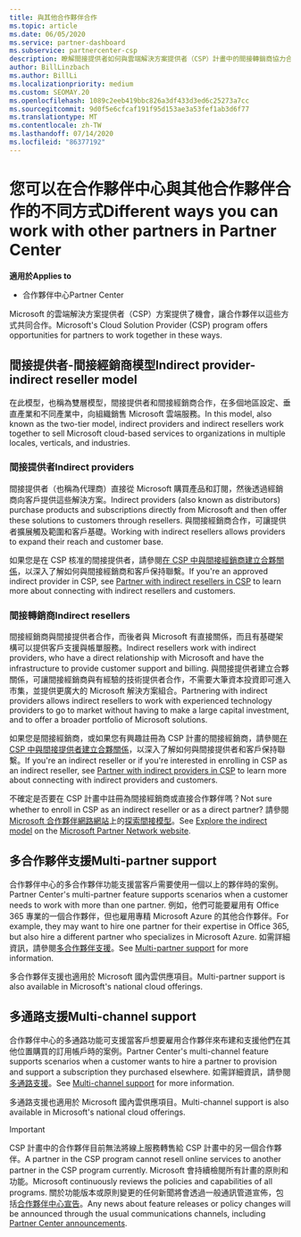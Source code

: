 ```yaml
---
title: 與其他合作夥伴合作
ms.topic: article
ms.date: 06/05/2020
ms.service: partner-dashboard
ms.subservice: partnercenter-csp
description: 瞭解間接提供者如何與雲端解決方案提供者（CSP）計畫中的間接轉銷商協力合作，並判斷哪一個角色適合您。
author: BillLinzbach
ms.author: BillLi
ms.localizationpriority: medium
ms.custom: SEOMAY.20
ms.openlocfilehash: 1089c2eeb419bbc826a3df433d3ed6c25273a7cc
ms.sourcegitcommit: 9d0f5e6cfcaf191f95d153ae3a53fef1ab3d6f77
ms.translationtype: MT
ms.contentlocale: zh-TW
ms.lasthandoff: 07/14/2020
ms.locfileid: "86377192"
---
```

# <a name="different-ways-you-can-work-with-other-partners-in-partner-center"></a><span data-ttu-id="b1471-103">您可以在合作夥伴中心與其他合作夥伴合作的不同方式</span><span class="sxs-lookup"><span data-stu-id="b1471-103">Different ways you can work with other partners in Partner Center</span></span>

<span data-ttu-id="b1471-104">**適用於**</span><span class="sxs-lookup"><span data-stu-id="b1471-104">**Applies to**</span></span>

- <span data-ttu-id="b1471-105">合作夥伴中心</span><span class="sxs-lookup"><span data-stu-id="b1471-105">Partner Center</span></span>

<span data-ttu-id="b1471-106">Microsoft 的雲端解決方案提供者（CSP）方案提供了機會，讓合作夥伴以這些方式共同合作。</span><span class="sxs-lookup"><span data-stu-id="b1471-106">Microsoft's Cloud Solution Provider (CSP) program offers opportunities for partners to work together in these ways.</span></span>

## <a name="indirect-provider-indirect-reseller-model"></a><span data-ttu-id="b1471-107">間接提供者-間接經銷商模型</span><span class="sxs-lookup"><span data-stu-id="b1471-107">Indirect provider-indirect reseller model</span></span>

<span data-ttu-id="b1471-108">在此模型，也稱為雙層模型，間接提供者和間接經銷商合作，在多個地區設定、垂直產業和不同產業中，向組織銷售 Microsoft 雲端服務。</span><span class="sxs-lookup"><span data-stu-id="b1471-108">In this model, also known as the two-tier model, indirect providers and indirect resellers work together to sell Microsoft cloud-based services to organizations in multiple locales, verticals, and industries.</span></span> 

### <a name="indirect-providers"></a><span data-ttu-id="b1471-109">間接提供者</span><span class="sxs-lookup"><span data-stu-id="b1471-109">Indirect providers</span></span>

<span data-ttu-id="b1471-110">間接提供者（也稱為代理商）直接從 Microsoft 購買產品和訂閱，然後透過經銷商向客戶提供這些解決方案。</span><span class="sxs-lookup"><span data-stu-id="b1471-110">Indirect providers (also known as distributors) purchase products and subscriptions directly from Microsoft and then offer these solutions to customers through resellers.</span></span> <span data-ttu-id="b1471-111">與間接經銷商合作，可讓提供者擴展觸及範圍和客戶基礎。</span><span class="sxs-lookup"><span data-stu-id="b1471-111">Working with indirect resellers allows providers to expand their reach and customer base.</span></span> 

<span data-ttu-id="b1471-112">如果您是在 CSP 核准的間接提供者，請參閱[在 CSP 中與間接經銷商建立合夥關係](indirect-provider-tasks-in-partner-center.md)，以深入了解如何與間接經銷商和客戶保持聯繫。</span><span class="sxs-lookup"><span data-stu-id="b1471-112">If you're an approved indirect provider in CSP, see [Partner with indirect resellers in CSP](indirect-provider-tasks-in-partner-center.md) to learn more about connecting with indirect resellers and customers.</span></span> 

### <a name="indirect-resellers"></a><span data-ttu-id="b1471-113">間接轉銷商</span><span class="sxs-lookup"><span data-stu-id="b1471-113">Indirect resellers</span></span>

<span data-ttu-id="b1471-114">間接經銷商與間接提供者合作，而後者與 Microsoft 有直接關係，而且有基礎架構可以提供客戶支援與帳單服務。</span><span class="sxs-lookup"><span data-stu-id="b1471-114">Indirect resellers work with indirect providers, who have a direct relationship with Microsoft and have the infrastructure to provide customer support and billing.</span></span> <span data-ttu-id="b1471-115">與間接提供者建立合夥關係，可讓間接經銷商與有經驗的技術提供者合作，不需要大筆資本投資即可進入市集，並提供更廣大的 Microsoft 解決方案組合。</span><span class="sxs-lookup"><span data-stu-id="b1471-115">Partnering with indirect providers allows indirect resellers to work with experienced technology providers to go to market without having to make a large capital investment, and to offer a broader portfolio of Microsoft solutions.</span></span> 

<span data-ttu-id="b1471-116">如果您是間接經銷商，或如果您有興趣註冊為 CSP 計畫的間接經銷商，請參閱[在 CSP 中與間接提供者建立合夥關係](indirect-reseller-tasks-in-partner-center.md)，以深入了解如何與間接提供者和客戶保持聯繫。</span><span class="sxs-lookup"><span data-stu-id="b1471-116">If you're an indirect reseller or if you're interested in enrolling in CSP as an indirect reseller, see [Partner with indirect providers in CSP](indirect-reseller-tasks-in-partner-center.md) to learn more about connecting with indirect providers and customers.</span></span>

<span data-ttu-id="b1471-117">不確定是否要在 CSP 計畫中註冊為間接經銷商或直接合作夥伴嗎？</span><span class="sxs-lookup"><span data-stu-id="b1471-117">Not sure whether to enroll in CSP as an indirect reseller or as a direct partner?</span></span> <span data-ttu-id="b1471-118">請參閱 [Microsoft 合作夥伴網路網站](https://partner.microsoft.com)上的[探索間接模型](https://partner.microsoft.com/cloud-solution-provider/indirect)。</span><span class="sxs-lookup"><span data-stu-id="b1471-118">See [Explore the indirect model](https://partner.microsoft.com/cloud-solution-provider/indirect) on the [Microsoft Partner Network website](https://partner.microsoft.com).</span></span>   

## <a name="multi-partner-support"></a><span data-ttu-id="b1471-119">多合作夥伴支援</span><span class="sxs-lookup"><span data-stu-id="b1471-119">Multi-partner support</span></span>

<span data-ttu-id="b1471-120">合作夥伴中心的多合作夥伴功能支援當客戶需要使用一個以上的夥伴時的案例。</span><span class="sxs-lookup"><span data-stu-id="b1471-120">Partner Center's multi-partner feature supports scenarios when a customer needs to work with more than one partner.</span></span> <span data-ttu-id="b1471-121">例如，他們可能要雇用有 Office 365 專業的一個合作夥伴，但也雇用專精 Microsoft Azure 的其他合作夥伴。</span><span class="sxs-lookup"><span data-stu-id="b1471-121">For example, they may want to hire one partner for their expertise in Office 365, but also hire a different partner who specializes in Microsoft Azure.</span></span> <span data-ttu-id="b1471-122">如需詳細資訊，請參閱[多合作夥伴支援](multipartner.md)。</span><span class="sxs-lookup"><span data-stu-id="b1471-122">See [Multi-partner support](multipartner.md) for more information.</span></span>

<span data-ttu-id="b1471-123">多合作夥伴支援也適用於 Microsoft 國內雲供應項目。</span><span class="sxs-lookup"><span data-stu-id="b1471-123">Multi-partner support is also available in Microsoft's national cloud offerings.</span></span> 

## <a name="multi-channel-support"></a><span data-ttu-id="b1471-124">多通路支援</span><span class="sxs-lookup"><span data-stu-id="b1471-124">Multi-channel support</span></span>

<span data-ttu-id="b1471-125">合作夥伴中心的多通路功能可支援當客戶想要雇用合作夥伴來布建和支援他們在其他位置購買的訂用帳戶時的案例。</span><span class="sxs-lookup"><span data-stu-id="b1471-125">Partner Center's multi-channel feature supports scenarios when a customer wants to hire a partner to provision and support a subscription they purchased elsewhere.</span></span> <span data-ttu-id="b1471-126">如需詳細資訊，請參閱[多通路支援](multichannel.md)。</span><span class="sxs-lookup"><span data-stu-id="b1471-126">See [Multi-channel support](multichannel.md) for more information.</span></span>

<span data-ttu-id="b1471-127">多通路支援也適用於 Microsoft 國內雲供應項目。</span><span class="sxs-lookup"><span data-stu-id="b1471-127">Multi-channel support is also available in Microsoft's national cloud offerings.</span></span>

> [!IMPORTANT]  
> <span data-ttu-id="b1471-128">CSP 計畫中的合作夥伴目前無法將線上服務轉售給 CSP 計畫中的另一個合作夥伴。</span><span class="sxs-lookup"><span data-stu-id="b1471-128">A partner in the CSP program cannot resell online services to another partner in the CSP program currently.</span></span> <span data-ttu-id="b1471-129">Microsoft 會持續檢閱所有計畫的原則和功能。</span><span class="sxs-lookup"><span data-stu-id="b1471-129">Microsoft continuously reviews the policies and capabilities of all programs.</span></span> <span data-ttu-id="b1471-130">關於功能版本或原則變更的任何新聞將會透過一般通訊管道宣佈，包括[合作夥伴中心宣告](announcements/index.md)。</span><span class="sxs-lookup"><span data-stu-id="b1471-130">Any news about feature releases or policy changes will be announced through the usual communications channels, including [Partner Center announcements](announcements/index.md).</span></span>
